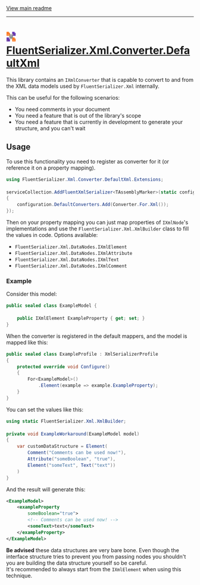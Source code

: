 ﻿[//]: # (Header)

<a href="https://github.com/Marvin-Brouwer/FluentSerializer#readme">
	View main readme
</a><hr/>
<h1>
	<img alt="icon" width="26" height="26"
		src="https://github.com/Marvin-Brouwer/FluentSerializer/raw/main/doc/logo/Logo.xml.optimized.svg" />
	<a href="https://github.com/Marvin-Brouwer/FluentSerializer/blob/main/src/FluentSerializer.Xml.Converter.DefaultXml/Readme.md#readme">
		FluentSerializer.Xml.Converter.DefaultXml
	</a>
</h1>

[//]: # (Body)

This library contains an `IXmlConverter` that is capable to convert to and from the XML data models used by `FluentSerializer.Xml` internally.

This can be useful for the following scenarios:

- You need comments in your document
- You need a feature that is out of the library's scope
- You need a feature that is currently in development to generate your structure, and you can't wait

## Usage

To use this functionality you need to register as converter for it (or reference it on a property mapping).

```csharp
using FluentSerializer.Xml.Converter.DefaultXml.Extensions;

serviceCollection.AddFluentXmlSerializer<TAssemblyMarker>(static configuration =>
{
	configuration.DefaultConverters.Add(Converter.For.Xml());
});
```

Then on your property mapping you can just map properties of `IXmlNode`'s implementations and use the `FluentSerializer.Xml.XmlBuilder` class to fill the values in code.
Options available:

- `FluentSerializer.Xml.DataNodes.IXmlElement`
- `FluentSerializer.Xml.DataNodes.IXmlAttribute`
- `FluentSerializer.Xml.DataNodes.IXmlText`
- `FluentSerializer.Xml.DataNodes.IXmlComment`

### Example

Consider this model:

```csharp
public sealed class ExampleModel {

	public IXmlElement ExampleProperty { get; set; }
}
```

When the converter is registered in the default mappers, and the model is mapped like this:

```csharp
public sealed class ExampleProfile : XmlSerializerProfile
{
	protected override void Configure()
	{
		For<ExampleModel>()
			.Element(example => example.ExampleProperty);
	}
}
```

You can set the values like this:

```csharp
using static FluentSerializer.Xml.XmlBuilder;

private void ExampleWorkaround(ExampleModel model)
{
	var customDataStructure = Element(
		Comment("Comments can be used now!"),
		Attribute("someBoolean", "true"),
		Element("someText", Text("text"))
	)
}
```

And the result will generate this:

```xml
<ExampleModel>
	<exampleProperty
		someBoolean="true">
		<!-- Comments can be used now! -->
		<someText>text</someText>
	</exampleProperty>
</ExampleModel>
```

**Be advised** these data structures are very bare bone. Even though the interface structure tries to prevent you from passing nodes you shouldn't you are building the data structure yourself so be careful.  
It's recommended to always start from the `IXmlElement` when using this technique.
